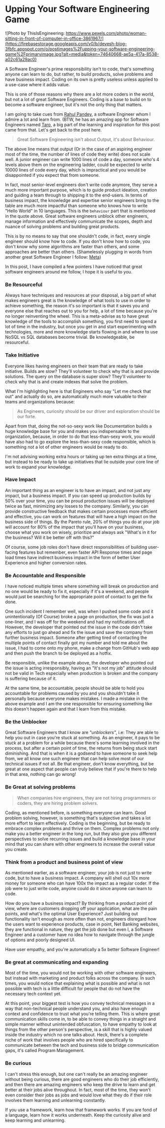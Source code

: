 # Upping Your Software Engineering Game

![Photo by ThisIsEngineering: https://www.pexels.com/photo/woman-sitting-in-front-of-computer-in-office-3861967/](https://firebasestorage.googleapis.com/v0/b/devesh-blog-3fbfc.appspot.com/o/postimages%2Fupping-your-software-engineering-game%2Fprimaryimage.jpg?alt=media&token=74640668-ae5a-417a-8538-a02c61a29ac0)

A Software Engineer's prime responsibility isn't to code, that's something anyone can learn to do, but rather, to build products, solve problems and have business impact. Coding on its own is pretty useless unless applied to a use-case where it adds value.

This is one of those reasons why there are a lot more coders in the world, but not a lot of great Software Engineers. Coding is a base to build on to become a software engineer, but it's not the only thing that matters.

I am going to take cues from [Rahul Pandey](https://www.youtube.com/c/RahulPandeyrkp), a software Engineer whom I admire a lot and learn from. (BTW, he has an amazing app for Software Engineers named [Taro](https://play.google.com/store/apps/details?id=com.randomappsinc.techcareergrowth), a big part of the learning and inspiration for this post came from that. Let's get back to the post here.

> Great Software Engineering isn't about Output, it's about Behaviour.

The above line means that output (Or in the case of an aspiring engineer most of the time, the number of lines of code they write) does not scale well. A junior engineer can write 1000 lines of code a day, someone who's 4 levels above them on the engineering ladder, could be expected to write 10000 lines of code every day, which is impractical and you would be disappointed if you expect that from someone.

In fact, most senior-level engineers don't write code anymore, they serve a much more important purpose, which is to guide product ideation, creation and guiding a team through to shipping it to the end-users. In terms of business impact, the knowledge and expertise senior engineers bring to the table are much more impactful than someone who knows how to write "Hello World" in 10 languages. This is the `behaviour` part that is mentioned in the quote above. Great software engineers unblock other engineers, manage information and effectively communicate the scopes, depth and nuance of solving problems and building great products.

This is by no means to say that one shouldn't code, in fact, every single engineer should know how to code. If you don't know how to code, you don't know why some algorithms are faster than others, and some approaches are better than others. (Shamelessly plugging in words from another great Software Engineer I follow: [Meta](https://www.youtube.com/channel/UCEHFikgnRuLd1HYKTLrae9Q))

In this post, I have compiled a few pointers I have noticed that great software engineers around me follow, I hope it is useful to you.

### Be Resourceful

Always have techniques and resources at your disposal, a big part of what makes engineers great is the knowledge of what tools to use in order to achieve something, the reason it's so important is that it saves you and everyone else that reaches out to you for help, a lot of time because you're no longer reinventing the wheel. This is a meta-advise as to have great knowledge of the tools to accomplish something, you first need to spend a lot of time in the industry, but once you get in and start experimenting with technologies, more and more knowledge starts flowing in and where to use NoSQL vs SQL databases become trivial. Be knowledgeable, be resourceful.

### Take Initiative

Everyone likes having engineers on their team that are ready to take initiative. Builds are slow? They'll volunteer to check why that is and provide solutions. The query on the database is super slow? They'll volunteer to check why that is and create indexes that solve the problem.

What I'm highlighting here is that Engineers who say "Let me check that out" and actually do so, are automatically much more valuable to their teams and organizations because:

> As Engineers, curiosity should be our driver and exploration should be our forte.

Apart from that, doing the not-so-sexy work like Documentation builds a huge knowledge base for you and makes you indispensable to the organization, because, in order to do that less-than-sexy work, you would have also had to go explore the less-than-sexy code responsible, which is something not a lot of other engineers would be ready to do.

I'm not advising working extra hours or taking up ten extra things at a time, but instead to be ready to take up initiatives that lie outside your core line of work to expand your knowledge.

### Have Impact

An important thing as an engineer is to have an impact, and not just any impact, but a business impact. If you can speed up production builds by 50% over your time, you can be proud production issues will be deployed twice as fast, minimizing any losses to the company. Similarly, you can provide constructive feedback that makes certain processes more efficient and effective, you can work on features that will have a high impact on the business side of things. By the Pareto rule, 20% of things you do at your job will account for 80% of the impact that you'll have on your business, choose what you work on wisely, prioritize and always ask "What's in it for the business? Will it be better off with this?"

Of course, some job roles don't have direct responsibilities of building user-facing features but remember, even faster API Response times and page load times have indirect business impact in the form of better User Experience and higher conversion rates.

### Be Accountable and Responsible

I have noticed multiple times where something will break on production and no one would be ready to fix it, especially if it's a weekend, and people would just be searching for the appropriate point of contact to get the fix done.

One such incident I remember well, was when I pushed some code and it unintentionally (Of Course) broke a page on production, the fix was just a one-liner, and I was off for the weekend and had my notifications off. However, the developer that pointed out the issue in the code didn't take any efforts to just go ahead and fix the issue and save the company from further business impact. Someone after getting tired of contacting the multiple points of contact finally got my number and told me about the issue, I had to come onto my phone, make a change from GitHub's web app and then push the branch to be deployed as a hotfix.

Be responsible, unlike the example above, the developer who pointed out the issue is acting irresponsibly, having an "It's not my job" attitude should not be valid in Tech especially when production is broken and the company is suffering because of it.

At the same time, be accountable, people should be able to hold you accountable for problems caused by you and you shouldn't take it personally because everyone makes mistakes. I made a mistake in the above example and I am the one responsible for ensuring something like this doesn't happen again and that I learn from this mistake.

### Be the Unblocker

Great Software Engineers that I know are _"unblockers"_, i.e: They are able to help you out in case you're stuck at something. As an engineer, it pays to be stuck at a problem for a while because there's some learning involved in the process, but after a certain point of time, the returns from being stuck start diminishing. And that is when it is a godsend to have someone to seek help from, we all know one such engineer that can help solve most of our technical issues if not all. Be that engineer, don't know everything, but be great at one aspect that people can truly believe that if you're there to help in that area, nothing can go wrong!

### Be Great at solving problems

> When companies hire engineers, they are not hiring programmers or coders, they are hiring problem solvers.

Coding, as mentioned before, is something everyone can learn. Good problem solving, however, is something that's subjective and takes a lot more effort to learn effectively. Coding is the beginning, but be ready to embrace complex problems and thrive on them. Complex problems not only make you a better engineer in the long run, but they also give you different perspectives to solve recurring issues and build a knowledge base in your mind that you can share with other engineers to increase the overall value you create.

### Think from a product and business point of view

As mentioned earlier, as a software engineer, your job is not just to write code, but to have a business impact. A company will shell out 10x more money for someone who can have 100x the impact as a regular coder. If the job were to just write code, anyone could do it since anyone can learn to code.

How do you have a business impact? By thinking from a product point of view, where are customers dropping off your application, what are the pain points, and what's the optimal User Experience? Just building out functionality isn't enough as more often than not, engineers disregard how the users want to experience products, case in point, Net Banking websites, they are functional in nature, they get the job done but even I, a Software Engineer and a customer have no idea how to navigate through the jungle of options and poorly designed UI.

Have user empathy, and you're automatically a 5x better Software Engineer!

### Be great at communicating and expanding

Most of the time, you would not be working with other software engineers, but instead with marketing and product folks across the company. In such times, you would notice that explaining what is possible and what is not possible with tech is a little difficult for people that do not have the necessary tech context yet.

At this point, your biggest test is how you convey technical messages in a way that non-technical people understand you, and also have enough context and confidence to trust what you're telling them. This is where great communication skills come in, to be able to convey things in a straight and simple manner without unintended obfuscation, to have empathy to look at things from the other person's perspective, is a skill that is highly valued inside the industry which no one talks about. Heck, there's a complete niche of work that involves people who are hired specifically to communicate between the tech and business side to bridge communication gaps, it's called Program Management.

### Be curious

I can't stress this enough, but one can't really be an amazing engineer without being curious, there are good engineers who do their job efficiently, and then there are amazing engineers who keep the drive to learn and get better at their jobs alive throughout. In fact, most of the time, they won't even consider their jobs as jobs and would love what they do if their role involves them learning and unlearning constantly.

If you use a framework, learn how that framework works. If you are fond of a language, learn how it works underneath. Keep the curiosity alive and keep learning and unlearning.
